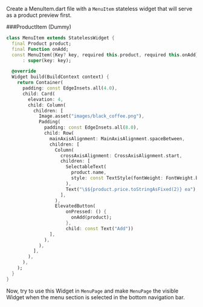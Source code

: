 Create a MenuItem.dart file with a `MenuItem` stateless widget that will serve as a product preview first.

###ProductItem (Dummy)

```dart
class MenuItem extends StatelessWidget {
  final Product product;
  final Function onAdd;
  const MenuItem({Key? key, required this.product, required this.onAdd})
      : super(key: key);

  @override
  Widget build(BuildContext context) {
    return Container(
      padding: const EdgeInsets.all(4.0),
      child: Card(
        elevation: 4,
        child: Column(
          children: [
            Image.asset("images/black_coffee.png"),
            Padding(
              padding: const EdgeInsets.all(8.0),
              child: Row(
                mainAxisAlignment: MainAxisAlignment.spaceBetween,
                children: [
                  Column(
                    crossAxisAlignment: CrossAxisAlignment.start,
                    children: [
                      SelectableText(
                        product.name,
                        style: const TextStyle(fontWeight: FontWeight.bold),
                      ),
                      Text("\$${product.price.toStringAsFixed(2)} ea"),
                    ],
                  ),
                  ElevatedButton(
                      onPressed: () {
                        onAdd(product);
                      },
                      child: const Text("Add"))
                ],
              ),
            ),
          ],
        ),
      ),
    );
  }
}
```

Now, try to use this Widget in `MenuPage` and make `MenuPage` the visible Widget when the menu section is selected in the bottom navigation bar.
